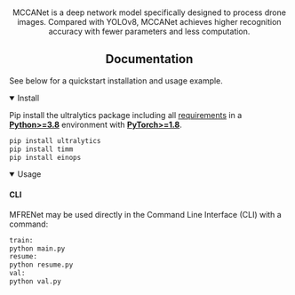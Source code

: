 <div align="center">
  <br>

MCCANet is a deep network model specifically designed to process drone images. Compared with YOLOv8, MCCANet achieves higher recognition accuracy with fewer parameters and less computation.

</a>

</div>

## <div align="center">Documentation</div>

See below for a quickstart installation and usage example.

<details open>
<summary>Install</summary>

Pip install the ultralytics package including all [requirements](https://github.com/ultralytics/ultralytics/blob/main/requirements.txt) in a [**Python>=3.8**](https://www.python.org/) environment with [**PyTorch>=1.8**](https://pytorch.org/get-started/locally/).

```bash
pip install ultralytics
pip install timm
pip install einops
```

</details>

<details open>
<summary>Usage</summary>

#### CLI

MFRENet may be used directly in the Command Line Interface (CLI) with a command:

```bash
train:
python main.py
resume:
python resume.py
val:
python val.py
```

</details>

